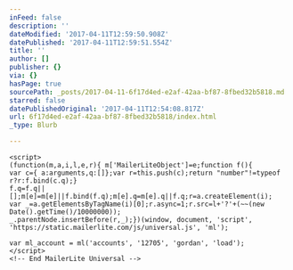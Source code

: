 ```yaml
---
inFeed: false
description: ''
dateModified: '2017-04-11T12:59:50.908Z'
datePublished: '2017-04-11T12:59:51.554Z'
title: ''
author: []
publisher: {}
via: {}
hasPage: true
sourcePath: _posts/2017-04-11-6f17d4ed-e2af-42aa-bf87-8fbed32b5818.md
starred: false
datePublishedOriginal: '2017-04-11T12:54:08.817Z'
url: 6f17d4ed-e2af-42aa-bf87-8fbed32b5818/index.html
_type: Blurb

---
```

<!-- MailerLite Universal -->
    <script>
    (function(m,a,i,l,e,r){ m['MailerLiteObject']=e;function f(){
    var c={ a:arguments,q:[]};var r=this.push(c);return "number"!=typeof r?r:f.bind(c.q);}
    f.q=f.q||[];m[e]=m[e]||f.bind(f.q);m[e].q=m[e].q||f.q;r=a.createElement(i);
    var _=a.getElementsByTagName(i)[0];r.async=1;r.src=l+'?'+(~~(new Date().getTime()/10000000));
    _.parentNode.insertBefore(r,_);})(window, document, 'script', 'https://static.mailerlite.com/js/universal.js', 'ml');
    
    var ml_account = ml('accounts', '12705', 'gordan', 'load');
    </script>
    <!-- End MailerLite Universal -->